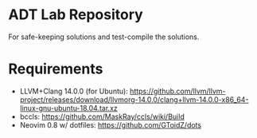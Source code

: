 # ADT Lab Repository
For safe-keeping solutions and test-compile the solutions.

# Requirements
* LLVM+Clang 14.0.0 (for Ubuntu): https://github.com/llvm/llvm-project/releases/download/llvmorg-14.0.0/clang+llvm-14.0.0-x86_64-linux-gnu-ubuntu-18.04.tar.xz
* bccls: https://github.com/MaskRay/ccls/wiki/Build
* Neovim 0.8 w/ dotfiles: https://github.com/GToidZ/dots

